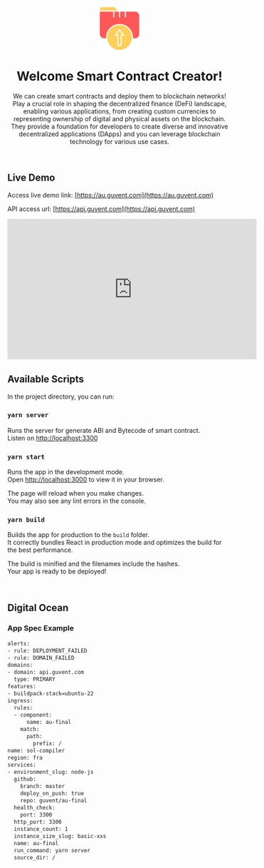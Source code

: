 <div align="center">

![](/public/favicon-96x96.png "Smart Contract Creator")

# Welcome Smart Contract Creator!

We can create smart contracts and deploy them to blockchain networks! Play a crucial role in shaping the decentralized finance (DeFi) landscape, enabling various applications, from creating custom currencies to representing ownership of digital and physical assets on the blockchain. They provide a foundation for developers to create diverse and innovative decentralized applications (DApps) and you can leverage blockchain technology for various use cases.

<br />

</div>

## Live Demo

Access live demo link: [https://au.guvent.com](https://au.guvent.com)

API access url: [https://api.guvent.com](https://api.guvent.com)

<div>

<iframe width="560" height="315" src="https://www.youtube.com/embed/NvHxnChKEw4?si=LI139FogqspAadSh" title="YouTube video player" frameborder="0" allow="accelerometer; autoplay; clipboard-write; encrypted-media; gyroscope; picture-in-picture; web-share" allowfullscreen></iframe>

</div>

## Available Scripts

In the project directory, you can run:

### `yarn server`

Runs the server for generate ABI and Bytecode of smart contract.\
Listen on [http://localhost:3300](http://localhost:3300)

### `yarn start`

Runs the app in the development mode.\
Open [http://localhost:3000](http://localhost:3000) to view it in your browser.

The page will reload when you make changes.\
You may also see any lint errors in the console.

### `yarn build`

Builds the app for production to the `build` folder.\
It correctly bundles React in production mode and optimizes the build for the best performance.

The build is minified and the filenames include the hashes.\
Your app is ready to be deployed!

<br />

## Digital Ocean

### App Spec Example

```
alerts:
- rule: DEPLOYMENT_FAILED
- rule: DOMAIN_FAILED
domains:
- domain: api.guvent.com
  type: PRIMARY
features:
- buildpack-stack=ubuntu-22
ingress:
  rules:
  - component:
      name: au-final
    match:
      path:
        prefix: /
name: sol-compiler
region: fra
services:
- environment_slug: node-js
  github:
    branch: master
    deploy_on_push: true
    repo: guvent/au-final
  health_check:
    port: 3300
  http_port: 3300
  instance_count: 1
  instance_size_slug: basic-xxs
  name: au-final
  run_command: yarn server
  source_dir: /

```
